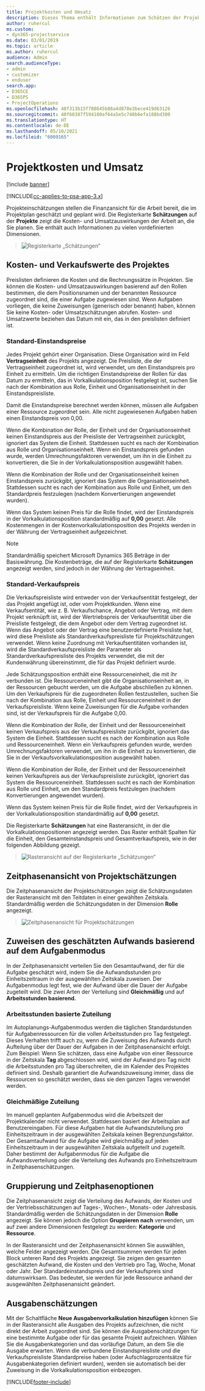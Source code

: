 ```yaml
---
title: Projektkosten und Umsatz
description: Dieses Thema enthält Informationen zum Schätzen der Projektkosten und des Umsatzes.
author: ruhercul
ms.custom:
- dyn365-projectservice
ms.date: 03/01/2019
ms.topic: article
ms.author: ruhercul
audience: Admin
search.audienceType:
- admin
- customizer
- enduser
search.app:
- D365CE
- D365PS
- ProjectOperations
ms.openlocfilehash: 48f313b15f788645b88a4d878e3bece419d63126
ms.sourcegitcommit: 40f68387f594180af64a5e5c748b6efa188bd300
ms.translationtype: HT
ms.contentlocale: de-DE
ms.lasthandoff: 05/10/2021
ms.locfileid: "6009165"
---
```

# <a name="project-costs-and-revenue"></a>Projektkosten und Umsatz

[!include [banner](../includes/psa-now-project-operations.md)]

[!INCLUDE[cc-applies-to-psa-app-3.x](../includes/cc-applies-to-psa-app-3x.md)]

Projekteinschätzungen stellen die Finanzansicht für die Arbeit bereit, die im Projektplan geschätzt und geplant wird. Die Registerkarte **Schätzungen** auf der **Projekte** zeigt die Kosten- und Umsatzauswirkungen der Arbeit an, die Sie planen. Sie enthält auch Informationen zu vielen vordefinierten Dimensionen. 

> ![Registerkarte „Schätzungen“](media/project-5.png)

## <a name="cost-and-sales-values-of-the-project"></a>Kosten- und Verkaufswerte des Projektes

Preislisten definieren die Kosten und die Rechnungssätze in Projekten. Sie können die Kosten- und Umsatzauswirkungen basierend auf den Rollen bestimmen, die dem Positionsnamen und der benannten Ressource zugeordnet sind, die einer Aufgabe zugewiesen sind. Wenn Aufgaben vorliegen, die keine Zuweisungen (generisch oder benannt) haben, können Sie keine Kosten- oder Umsatzschätzungen abrufen. Kosten- und Umsatzwerte beziehen das Datum mit ein, das in den preislisten definiert ist.

### <a name="default-cost-price"></a>Standard-Einstandspreise  

Jedes Projekt gehört einer Organisation. Diese Organisation wird im Feld **Vertragseinheit** des Projekts angezeigt. Die Preisliste, die der Vertragseinheit zugeordnet ist, wird verwendet, um den Einstandspreis pro Einheit zu ermitteln. Um die richtigen Einstandspreise der Rollen für das Datum zu ermitteln, das in Vorkalkulationsposition festgelegt ist, suchen Sie nach der Kombination aus Rolle, Einheit und Organisationseinheit in der Einstandspreisliste. 

Damit die Einstandspreise berechnet werden können, müssen alle Aufgaben einer Ressource zugeordnet sein. Alle nicht zugewiesenen Aufgaben haben einen Einstandspreis von 0,00.

Wenn die Kombination der Rolle, der Einheit und der Organisationseinheit keinen Einstandspreis aus der Preisliste der Vertragseinheit zurückgibt, ignoriert das System die Einheit. Stattdessen sucht es nach der Kombination aus Rolle und Organisationseinheit. Wenn ein Einstandspreis gefunden wurde, werden Umrechnungsfaktoren verwendet, um ihn in die Einheit zu konvertieren, die Sie in der Vorkalkulationsposition ausgewählt haben.

Wenn die Kombination der Rolle und der Organisationseinheit keinen Einstandspreis zurückgibt, ignoriert das System die Organisationseinheit. Stattdessen sucht es nach der Kombination aus Rolle und Einheit, um den Standardpreis festzulegen (nachdem Konvertierungen angewendet wurden).

Wenn das System keinen Preis für die Rolle findet, wird der Einstandspreis in der Vorkalkulationsposition standardmäßig auf **0,00** gesetzt. Alle Kostenmengen in der Kostenvorkalkulationsposition des Projekts werden in der Währung der Vertragseinheit aufgezeichnet.

> [!NOTE]
> Standardmäßig speichert Microsoft Dynamics 365 Beträge in der Basiswährung. Die Kostenbeträge, die auf der Registerkarte **Schätzungen** angezeigt werden, sind jedoch in der Währung der Vertragseinheit.  

### <a name="default-sales-price"></a>Standard-Verkaufspreis 

Die Verkaufspreisliste wird entweder von der Verkaufsentität festgelegt, der das Projekt angefügt ist, oder vom Projektkunden. Wenn eine Verkaufsentität, wie z. B. Verkaufschance, Angebot oder Vertrag, mit dem Projekt verknüpft ist, wird der Wertriebspreis der Verkaufsentität über die Preisliste festgelegt, die dem Angebot oder dem Vertrag zugeordnet ist. Wenn das Angebot oder der Vertrag eine benutzerdefinierte Preisliste hat, wird diese Preisliste als Standardverkaufspreisliste für Projektschätzungen verwendet. Wenn keine Zuordnung mit Verkaufsentitäten vorhanden ist, wird die Standardverkaufspreisliste der Parameter als Standardverkaufspreisliste des Projekts verwendet, die mit der Kundenwährung übereinstimmt, die für das Projekt definiert wurde.

Jede Schätzungsposition enthält eine Ressourceneinheit, die mit ihr verbunden ist. Die Ressourceneinheit gibt die Organisationseinheit an, in der Ressourcen gebucht werden, um die Aufgabe abschließen zu können. Um den Verkaufspreis für die zugeordneten Rollen festzustellen, suchen Sie nach der Kombination aus Rolle, Einheit und Ressourceneinheit in der Verkaufspreisliste. Wenn keine Zuweisungen für die Aufgabe vorhanden sind, ist der Verkaufspreis für die Aufgabe 0,00.

Wenn die Kombination der Rolle, der Einheit und der Ressourceneinheit keinen Verkaufspreis aus der Verkaufspreisliste zurückgibt, ignoriert das System die Einheit. Stattdessen sucht es nach der Kombination aus Rolle und Ressourceneinheit. Wenn ein Verkaufspreis gefunden wurde, werden Umrechnungsfaktoren verwendet, um ihn in die Einheit zu konvertieren, die Sie in der Verkaufsvorkalkulationsposition ausgewählt haben. 

Wenn die Kombination der Rolle, der Einheit und der Ressourceneinheit keinen Verkaufspreis aus der Verkaufspreisliste zurückgibt, ignoriert das System die Ressourceneinheit. Stattdessen sucht es nach der Kombination aus Rolle und Einheit, um den Standardpreis festzulegen (nachdem Konvertierungen angewendet wurden).

Wenn das System keinen Preis für die Rolle findet, wird der Verkaufspreis in der Vorkalkulationsposition standardmäßig auf **0,00** gesetzt.

Die Registerkarte **Schätzungen** hat eine Rasteransicht, in der die Vorkalkulationspositionen angezeigt werden. Das Raster enthält Spalten für die Einheit, den Gesamteinstandspreis und Gesamtverkaufspreis, wie in der folgenden Abbildung gezeigt. 

> ![Rasteransicht auf der Registerkarte „Schätzungen“](media/project-6.png)

## <a name="time-phased-view-of-project-estimates"></a>Zeitphasenansicht von Projektschätzungen

Die Zeitphasenansicht der Projektschätzungen zeigt die Schätzungsdaten der Rasteransicht mit den Teitdaten in einer gewählten Zeitskala. Standardmäßig werden die Schätzungsdaten in der Dimension **Rolle** angezeigt.

> ![Zeitphasenansicht für Projektschätzungen](media/project-7.png)

## <a name="allocating-estimated-effort-based-on-the-task-mode"></a>Zuweisen des geschätzten Aufwands basierend auf dem Aufgabenmodus

In der Zeitphasenansicht verteilen Sie den Gesamtaufwand, der für die Aufgabe geschätzt wird, indem Sie die Aufwandsstunden pro Einheitszeitraum in der ausgewählten Zeitskala zuweisen. Der Aufgabenmodus legt fest, wie der Aufwand über die Dauer der Aufgabe zugeteilt wird. Die zwei Arten der Verteilung sind **Gleichmäßig** und auf **Arbeitsstunden basierend.**

### <a name="work-hours-based-allocation"></a>Arbeitsstunden basierte Zuteilung
 
Im Autoplanungs-Aufgabenmodus werden die täglichen Standardstunden für Aufgabenressourcen für die vollen Arbeitsstunden pro Tag festgelegt. Dieses Verhalten trifft auch zu, wenn die Zuweisung des Aufwands durch Aufteilung über der Dauer der Aufgaben in der Zeitphasenansicht erfolgt. Zum Beispiel: Wenn Sie schätzen, dass eine Aufgabe von einer Ressource in der Zeitskala **Tag** abgeschlossen wird, wird der Aufwand pro Tag nicht die Arbeitsstunden pro Tag überschreiten, die im Kalender des Projektes definiert sind. Deshalb garantiert die Aufwandszuweisung immer, dass die Ressourcen so geschätzt werden, dass sie den ganzen Tages verwendet werden.

### <a name="even-allocation"></a>Gleichmäßige Zuteilung

Im manuell geplanten Aufgabenmodus wird die Arbeitszeit der Projektkalender nicht verwendet. Stattdessen basiert der Arbeitsplan auf Benutzereingaben. Für diese Aufgaben hat die Aufwandszuteilung pro Einheitszeitraum in der ausgewählten Zeitskala keinen Begrenzungsfaktor. Der Gesamtaufwand für die Aufgabe wird gleichmäßig auf jeden Einheitszeitraum in der ausgewählten Zeitskala aufgeteilt und zugeteilt. Daher bestimmt der Aufgabenmodus für die Aufgabe die Aufwandsverteilung oder die Verteilung des Aufwands pro Einheitszeitraum in Zeitphasenschätzungen.

## <a name="grouping-and-time-phasing-options"></a>Gruppierung und Zeitphasenoptionen

Die Zeitphasenansicht zeigt die Verteilung des Aufwands, der Kosten und der Vertriebsschätzungen auf Tages-, Wochen-, Monats- oder Jahresbasis. Standardmäßig werden die Schätzungsdaten in der Dimension **Rolle** angezeigt. Sie können jedoch die Option **Gruppieren nach** verwenden, um auf zwei andere Dimensionen festgelegt zu werden: **Kategorie** und **Ressource**.

In der Rasteransicht und der Zeitphasenansicht können Sie auswählen, welche Felder angezeigt werden. Die Gesamtsummen werden für jeden Block unteren Rand des Projekts angezeigt. Sie zeigen den gesamten geschätzten Aufwand, die Kosten und den Vertrieb pro Tag, Woche, Monat oder Jahr. Der Standardeinstandspreis und der Verkaufspreis sind datumswirksam. Das bedeutet, sie werden für jede Ressource anhand der ausgewählten Zeitphasenansicht geändert.

## <a name="expense-estimates"></a>Ausgabenschätzungen

Mit der Schaltfläche **Neue Ausgabenvorkalkulation hinzufügen** können Sie in der Rasteransicht alle Ausgaben des Projekts aufzeichnen, die nicht direkt der Arbeit zugeordnet sind. Sie können die Ausgabenschätzungen für eine bestimmte Aufgabe oder für das gesamte Projekt aufzeichnen. Wählen Sie die Ausgabenkategorien und das vorläufige Datum, an dem Sie die Ausgabe erwarten. Wenn die verbundene Einstandspreisliste und die Verkaufspreisliste Standardpreise haben (oder Aufschlagprozentsätze für Ausgabenkategorien definiert wurden), werden sie automatisch bei der Zuweisung in die Vorkalkulationsposition einbezogen.


[!INCLUDE[footer-include](../includes/footer-banner.md)]